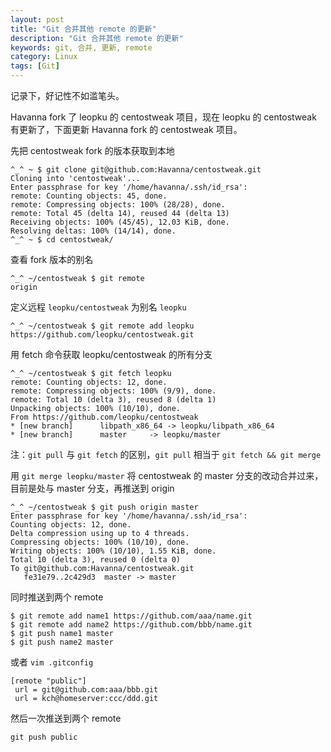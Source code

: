 ```yaml
---
layout: post
title: "Git 合并其他 remote 的更新"
description: "Git 合并其他 remote 的更新"
keywords: git, 合并, 更新, remote
category: Linux
tags: [Git]
---
```


记录下，好记性不如滥笔头。

Havanna fork 了 leopku 的 centostweak 项目，现在 leopku 的 centostweak 有更新了，下面更新 Havanna fork 的 centostweak 项目。

先把 centostweak fork 的版本获取到本地

    ^_^ ~ $ git clone git@github.com:Havanna/centostweak.git
    Cloning into 'centostweak'...
    Enter passphrase for key '/home/havanna/.ssh/id_rsa':
    remote: Counting objects: 45, done.
    remote: Compressing objects: 100% (28/28), done.
    remote: Total 45 (delta 14), reused 44 (delta 13)
    Receiving objects: 100% (45/45), 12.03 KiB, done.
    Resolving deltas: 100% (14/14), done.
    ^_^ ~ $ cd centostweak/

<!-- more -->
查看 fork 版本的别名

    ^_^ ~/centostweak $ git remote
    origin

定义远程 `leopku/centostweak` 为别名 `leopku`

    ^_^ ~/centostweak $ git remote add leopku https://github.com/leopku/centostweak.git

用 fetch 命令获取 leopku/centostweak 的所有分支

    ^_^ ~/centostweak $ git fetch leopku
    remote: Counting objects: 12, done.
    remote: Compressing objects: 100% (9/9), done.
    remote: Total 10 (delta 3), reused 8 (delta 1)
    Unpacking objects: 100% (10/10), done.
    From https://github.com/leopku/centostweak
    * [new branch]      libpath_x86_64 -> leopku/libpath_x86_64
    * [new branch]      master     -> leopku/master

注：`git pull` 与 `git fetch` 的区别，`git pull` 相当于 `git fetch && git merge`

用 `git merge leopku/master` 将 centostweak 的 master 分支的改动合并过来，目前是处与 master 分支，再推送到 origin

    ^_^ ~/centostweak $ git push origin master
    Enter passphrase for key '/home/havanna/.ssh/id_rsa':
    Counting objects: 12, done.
    Delta compression using up to 4 threads.
    Compressing objects: 100% (10/10), done.
    Writing objects: 100% (10/10), 1.55 KiB, done.
    Total 10 (delta 3), reused 0 (delta 0)
    To git@github.com:Havanna/centostweak.git
       fe31e79..2c429d3  master -> master

同时推送到两个 remote

    $ git remote add name1 https://github.com/aaa/name.git
    $ git remote add name2 https://github.com/bbb/name.git
    $ git push name1 master
    $ git push name2 master

或者 `vim .gitconfig`

    [remote "public"]
     url = git@github.com:aaa/bbb.git
     url = kch@homeserver:ccc/ddd.git

然后一次推送到两个 remote

    git push public
